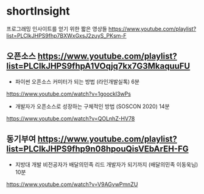 # shortInsight
프로그래밍 인사이트를 얻기 위한 짧은 영상들
https://www.youtube.com/playlist?list=PLClkJHPS9fhp7BXWxGxsJ2zuyS_PKsm-F



## 오픈소스  https://www.youtube.com/playlist?list=PLClkJHPS9fhpA1VOqjq7kx7G3MkaquuFU

* 파이썬 오픈소스 커미터가 되는 방법 (라인개발실톡) 6분

https://www.youtube.com/watch?v=1goockl3wPs

* 개발자가 오픈소스로 성장하는 구체적인 방법 (SOSCON 2020) 14분

https://www.youtube.com/watch?v=QOLnhZ-HV78


## 동기부여 https://www.youtube.com/playlist?list=PLClkJHPS9fhp9n08hpouQisVEbArEH-FG

* 지방대 개발 비전공자가 배달의민족 리드 개발자가 되기까지 (배달의민족 이동욱님) 10분

https://www.youtube.com/watch?v=V9AGvwPmnZU
